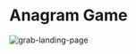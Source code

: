 # Anagram Game
![grab-landing-page](https://github.com/odainmair/anagramgame/blob/master/Angram.gif)
